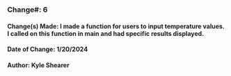 ### Change#: 6

#### Change(s) Made: I made a function for users to input temperature values. I called on this function in main and had specific results displayed.
#### Date of Change: 1/20/2024
#### Author: Kyle Shearer